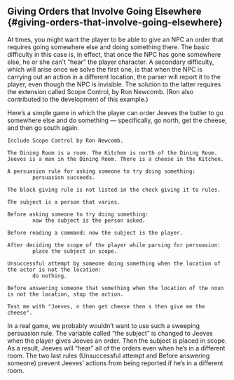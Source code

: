 ## Giving Orders that Involve Going Elsewhere {#giving-orders-that-involve-going-elsewhere}

At times, you might want the player to be able to give an NPC an order that requires going somewhere else and doing something there. The basic difficulty in this case is, in effect, that once the NPC has gone somewhere else, he or she can’t “hear” the player character. A secondary difficulty, which will arise once we solve the first one, is that when the NPC is carrying out an action in a different location, the parser will report it to the player, even though the NPC is invisible. The solution to the latter requires the extension called Scope Control, by Ron Newcomb. (Ron also contributed to the development of this example.)

Here’s a simple game in which the player can order Jeeves the butler to go somewhere else and do something — specifically, go north, get the cheese, and then go south again.

```inform7
Include Scope Control by Ron Newcomb.

The Dining Room is a room. The Kitchen is north of the Dining Room.
Jeeves is a man in the Dining Room. There is a cheese in the Kitchen.

A persuasion rule for asking someone to try doing something:
        persuasion succeeds.

The block giving rule is not listed in the check giving it to rules.

The subject is a person that varies.

Before asking someone to try doing something:
        now the subject is the person asked.

Before reading a command: now the subject is the player.

After deciding the scope of the player while parsing for persuasion:
        place the subject in scope.

Unsuccessful attempt by someone doing something when the location of the actor is not the location:
        do nothing.

Before answering someone that something when the location of the noun is not the location, stop the action.

Test me with "Jeeves, n then get cheese then s then give me the cheese".
```

In a real game, we probably wouldn’t want to use such a sweeping persuasion rule. The variable called “the subject” is changed to Jeeves when the player gives Jeeves an order. Then the subject is placed in scope. As a result, Jeeves will “hear” all of the orders even when he’s in a different room. The two last rules (Unsuccessful attempt and Before answering someone) prevent Jeeves’ actions from being reported if he’s in a different room.
